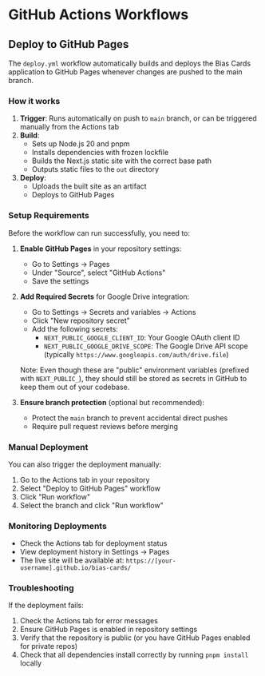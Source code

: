 # GitHub Actions Workflows

## Deploy to GitHub Pages

The `deploy.yml` workflow automatically builds and deploys the Bias Cards application to GitHub Pages whenever changes are pushed to the main branch.

### How it works

1. **Trigger**: Runs automatically on push to `main` branch, or can be triggered manually from the Actions tab
2. **Build**: 
   - Sets up Node.js 20 and pnpm
   - Installs dependencies with frozen lockfile
   - Builds the Next.js static site with the correct base path
   - Outputs static files to the `out` directory
3. **Deploy**: 
   - Uploads the built site as an artifact
   - Deploys to GitHub Pages

### Setup Requirements

Before the workflow can run successfully, you need to:

1. **Enable GitHub Pages** in your repository settings:
   - Go to Settings → Pages
   - Under "Source", select "GitHub Actions"
   - Save the settings

2. **Add Required Secrets** for Google Drive integration:
   - Go to Settings → Secrets and variables → Actions
   - Click "New repository secret"
   - Add the following secrets:
     - `NEXT_PUBLIC_GOOGLE_CLIENT_ID`: Your Google OAuth client ID
     - `NEXT_PUBLIC_GOOGLE_DRIVE_SCOPE`: The Google Drive API scope (typically `https://www.googleapis.com/auth/drive.file`)
   
   Note: Even though these are "public" environment variables (prefixed with `NEXT_PUBLIC_`), 
   they should still be stored as secrets in GitHub to keep them out of your codebase.

3. **Ensure branch protection** (optional but recommended):
   - Protect the `main` branch to prevent accidental direct pushes
   - Require pull request reviews before merging

### Manual Deployment

You can also trigger the deployment manually:
1. Go to the Actions tab in your repository
2. Select "Deploy to GitHub Pages" workflow
3. Click "Run workflow"
4. Select the branch and click "Run workflow"

### Monitoring Deployments

- Check the Actions tab for deployment status
- View deployment history in Settings → Pages
- The live site will be available at: `https://[your-username].github.io/bias-cards/`

### Troubleshooting

If the deployment fails:
1. Check the Actions tab for error messages
2. Ensure GitHub Pages is enabled in repository settings
3. Verify that the repository is public (or you have GitHub Pages enabled for private repos)
4. Check that all dependencies install correctly by running `pnpm install` locally